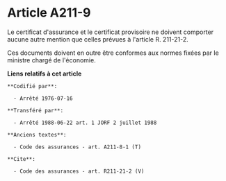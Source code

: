 # Article A211-9

Le certificat d'assurance et le certificat provisoire ne doivent comporter aucune autre mention que celles prévues à
l'article R. 211-21-2.

Ces documents doivent en outre être conformes aux normes fixées par le ministre chargé de l'économie.

**Liens relatifs à cet article**

	**Codifié par**:

	  - Arrêté 1976-07-16

	**Transféré par**:

	  - Arrêté 1988-06-22 art. 1 JORF 2 juillet 1988

	**Anciens textes**:

	  - Code des assurances - art. A211-8-1 (T)

	**Cite**:

	  - Code des assurances - art. R211-21-2 (V)
